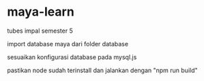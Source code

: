 # maya-learn

tubes impal semester 5

import database maya dari folder database

sesuaikan konfigurasi database pada mysql.js

pastikan node sudah terinstall dan jalankan dengan "npm run build"
